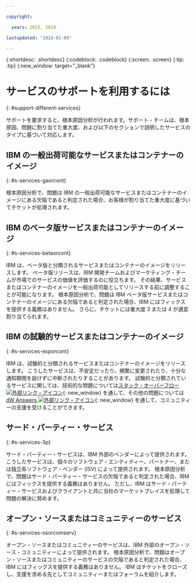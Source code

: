 ```yaml
---

copyright:

  years: 2015, 2018

lastupdated: "2018-01-09"

---
```


{:shortdesc: .shortdesc}
{:codeblock: .codeblock}
{:screen: .screen}
{:tip: .tip}
{:new_window: target="_blank"}

# サービスのサポートを利用するには
{: #support-different-services}

サポートを要求すると、根本原因分析が行われます。サポート・チームは、根本原因、問題に割り当てた重大度、および以下のセクションで説明したサービスのタイプに基づいて対応します。

## IBM の一般出荷可能なサービスまたはコンテナーのイメージ
{: #s-services-gaorcont}

根本原因分析で、問題は IBM の一般出荷可能なサービスまたはコンテナーのイメージにある欠陥であると判定された場合、お客様が割り当てた重大度に基づいてチケットが処理されます。

## IBM のベータ版サービスまたはコンテナーのイメージ
{: #s-services-betaorcont}

IBM は、ベータ版と分類されるサービスまたはコンテナーのイメージをリリースします。 ベータ版リリースは、IBM 開発チームおよびマーケティング・チームが市場でのサービスの価値を評価するのに役立ちます。 その結果、サービスまたはコンテナーのイメージを一般出荷可能としてリリースする前に調整することが可能になります。 根本原因分析で、問題は IBM ベータ版サービスまたはコンテナーのイメージにある欠陥であると判定された場合、IBM にはフィックスを提供する義務はありません。 さらに、チケットには重大度 3 または 4 が適宜割り当てられます。

## IBM の試験的サービスまたはコンテナーのイメージ
{: #s-services-exporcont}

IBM は、試験的と分類されるサービスまたはコンテナーのイメージをリリースします。 こうしたサービスは、不安定だったり、頻繁に変更されたり、十分な通知期間を設けずに中断されたりすることがあります。 試験的と分類されているサービスに関しては、技術的な問題については[スタック・オーバーフロー ![外部リンク・アイコン](../icons/launch-glyph.svg "外部リンク・アイコン")](http://stackoverflow.com/questions/tagged/ibm-bluemix){: new_window} を通して、その他の問題については [dW Answers ![外部リンク・アイコン](../icons/launch-glyph.svg "外部リンク・アイコン")](https://developer.ibm.com/answers/smart-spaces/12/bluemix.html){: new_window} を通して、コミュニティーの支援を受けることができます。

## サード・パーティー・サービス
{: #s-services-3p}

サード・パーティー・サービスは、IBM 外部のベンダーによって提供されます。 こうしたサービスは、個々のソフトウェア・エンティティー、パートナー、または独立系ソフトウェア・ベンダー (ISV) によって提供されます。 根本原因分析で、問題はサード・パーティー・サービスの欠陥であると判定された場合、IBM にはフィックスを提供する義務はありません。 ただし、IBM はサード・パーティー・サービスおよびクライアントと共に当社のマーケットプレイスを処理して問題の解決に努めます。

## オープン・ソースまたはコミュニティーのサービス
{: #s-services-osorcomserv}

オープン・ソースまたはコミュニティーのサービスは、IBM 外部のオープン・ソース・コミュニティーによって提供されます。 根本原因分析で、問題はオープン・ソースまたはコミュニティーのサービスの欠陥であると判定された場合、IBM にはフィックスを提供する義務はありません。 IBM はチケットをクローズし、支援を求める先としてコミュニティーまたはフォーラムを紹介します。
